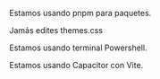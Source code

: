 Estamos usando pnpm para paquetes.

Jamás edites themes.css

Estamos usando terminal Powershell.

Estamos usando Capacitor con Vite.